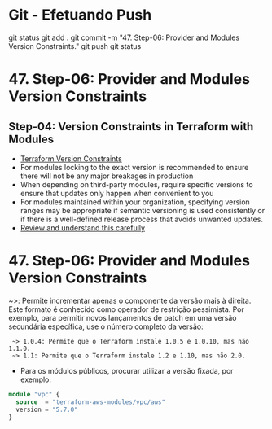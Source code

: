 
# ############################################################################
# ############################################################################
# ############################################################################
# Git - Efetuando Push

git status
git add .
git commit -m "47. Step-06: Provider and Modules Version Constraints."
git push
git status


# ############################################################################
# ############################################################################
# ############################################################################
# 47. Step-06: Provider and Modules Version Constraints

## Step-04: Version Constraints in Terraform with Modules
- [Terraform Version Constraints](https://www.terraform.io/docs/language/expressions/version-constraints.html)
- For modules locking to the exact version is recommended to ensure there will not be any major breakages in production
- When depending on third-party modules, require specific versions to ensure that updates only happen when convenient to you
- For modules maintained within your organization, specifying version ranges may be appropriate if semantic versioning is used consistently or if there is a well-defined release process that avoids unwanted updates.
- [Review and understand this carefully](https://www.terraform.io/docs/language/expressions/version-constraints.html#terraform-core-and-provider-versions)





# ############################################################################
# ############################################################################
# ############################################################################
# 47. Step-06: Provider and Modules Version Constraints

~>: Permite incrementar apenas o componente da versão mais à direita. Este formato é conhecido como operador de restrição pessimista. Por exemplo, para permitir novos lançamentos de patch em uma versão secundária específica, use o número completo da versão:

     ~> 1.0.4: Permite que o Terraform instale 1.0.5 e 1.0.10, mas não 1.1.0.
     ~> 1.1: Permite que o Terraform instale 1.2 e 1.10, mas não 2.0.


- Para os módulos públicos, procurar utilizar a versão fixada, por exemplo:

~~~~tf
module "vpc" {
  source  = "terraform-aws-modules/vpc/aws"
  version = "5.7.0"
}
~~~~